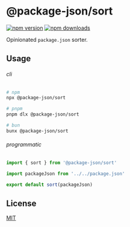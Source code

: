 # @package-json/sort

<!-- automd:badges color="green" license packagephobia -->

[![npm version](https://img.shields.io/npm/v/@package-json/sort?color=green)](https://npmjs.com/package/@package-json/sort)
[![npm downloads](https://img.shields.io/npm/dm/@package-json/sort?color=green)](https://npmjs.com/package/@package-json/sort)

<!-- /automd -->

Opinionated `package.json` sorter.

## Usage

###### cli

<!-- automd:pm-x -->

```sh
# npm
npx @package-json/sort

# pnpm
pnpm dlx @package-json/sort

# bun
bunx @package-json/sort
```

<!-- /automd -->

###### programmatic

<!-- automd:file src="./test/fixture/example.ts" code -->

```ts [example.ts]
import { sort } from '@package-json/sort'

import packageJson from '../../package.json'

export default sort(packageJson)
```

<!-- /automd -->

## License

[MIT](../../LICENSE.md)
